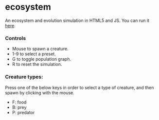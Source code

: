 # ecosystem
An ecosystem and evolution simulation in HTML5 and JS. You can run it [here](https://xithiox.github.io/ecosystem/).


### Controls
* Mouse to spawn a creature.
* 1-9 to select a preset.
* G to toggle population graph.
* R to reset the simulation.

### Creature types:
Press one of the below keys in order to select a type of creature, and then spawn by clicking with the mouse.
* F: food
* B: prey
* P: predator
